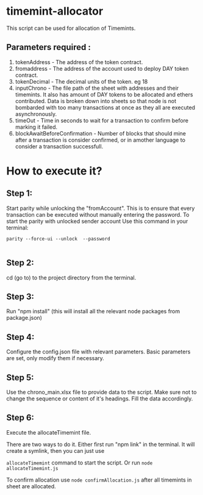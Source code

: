# timemint-allocator

This script can be used for allocation of Timemints.

## Parameters required :
 1. tokenAddress - The address of the token contract.
 2. fromaddress - The address of the account used to deploy DAY token contract.
 3. tokenDecimal - The decimal units of the token. eg 18
 4. inputChrono - The file path of the sheet with addresses and their timemints. It also has amount of DAY tokens to be allocated and ethers contributed. Data is broken down into sheets so that node is not bombarded with too many transactions at once as they all are executed asynchronously. 
 5. timeOut - Time in seconds to wait for a transaction to confirm before marking it failed.
 6. blockAwaitBeforeConfirmation - Number of blocks that should mine after a transaction is consider confirmed, or in amother language to consider a transaction successfull.
  


# How to execute it?

## Step 1: 
Start parity while unlocking the "fromAccount". This is to ensure that every transaction can be executed without manually entering the password. To start the parity with unlocked sender account Use this command in your terminal:

 <code>parity --force-ui --unlock <account number> --password <path to password file> </code>


## Step 2: 
cd (go to) to the project directory from the terminal.

## Step 3: 
Run "npm install" (this will install all the relevant node packages from package.json)

## Step 4: 
Configure the config.json file with relevant parameters. Basic parameters are set, only modify them if necessary.

## Step 5: 
Use the chrono_main.xlsx file to provide data to the script.
Make sure not to change the sequence or content of it's headings. Fill the data accordingly.


## Step 6: 
Execute the allocateTimemint file.

There are two ways to do it. Either first run "npm link" in the terminal. It will create a symlink, then you can just use

<code>allocateTimemint</code> command to start the script. Or run <code>node allocateTimemint.js</code>

To confirm allocation use <code>node confirmAllocation.js</code> after all timemints in sheet are allocated.